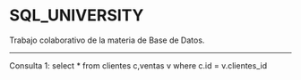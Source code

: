 # SQL_UNIVERSITY
Trabajo colaborativo de la materia de Base de Datos.

---
Consulta 1:
select * from clientes c,ventas v where c.id = v.clientes_id
